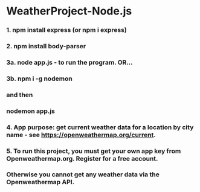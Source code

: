 # WeatherProject-Node.js

### 1. npm install express (or npm i express)
### 2. npm install body-parser

### 3a. node app.js - to run the program. OR...
### 3b. npm i -g nodemon
###       and then 
###         nodemon app.js

### 4. App purpose: get current weather data for a location by city name - see https://openweathermap.org/current.

### 5. To run this project, you must get your own app key from Openweathermap.org. Register for a free account.
### Otherwise you cannot get any weather data via the Openweathermap API.
##
##